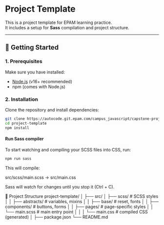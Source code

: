 # Project Template

This is a project template for EPAM learning practice.  
It includes a setup for **Sass** compilation and project structure.

---

## 🚀 Getting Started

### 1. Prerequisites

Make sure you have installed:

- [Node.js](https://nodejs.org/) (v16+ recommended)
- npm (comes with Node.js)

### 2. Installation

Clone the repository and install dependencies:

```bash
git clone https://autocode.git.epam.com/campus_javascript/capstone-project/project-template.git
cd project-template
npm install
```

#### Run Sass compiler

To start watching and compiling your SCSS files into CSS, run:

```bash
npm run sass
```

This will compile:

src/scss/main.scss → src/main.css

Sass will watch for changes until you stop it (Ctrl + C).

📂 Project Structure
project-template/
│
├── src/
│ ├── scss/ # SCSS styles
│ │ ├── abstracts/ # variables, mixins
│ │ ├── base/ # reset, fonts
│ │ ├── components/ # buttons, forms
│ │ ├── pages/ # page-specific styles
│ │ └── main.scss # main entry point
│ │
│ └── main.css # compiled CSS (generated)
│
├── package.json
└── README.md
